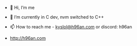 - 👋 Hi, I’m me
- 🌱 I’m currently in C dev, nvm switched to C++
- 📫 How to reach me - kyslol@h96an.com or discord: h96an

- http://h96an.com

<!---
h96andev/h96andev is a ✨ special ✨ repository because its `README.md` (this file) appears on your GitHub profile.
You can click the Preview link to take a look at your changes.    

did yuo know i dont care, github
--->
